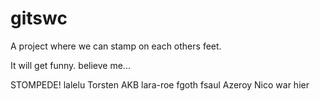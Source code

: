 # gitswc
A project where we can stamp on each others feet.

It will get funny. believe me...

STOMPEDE! lalelu Torsten AKB lara-roe fgoth fsaul Azeroy Nico war hier


